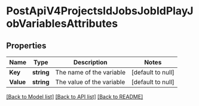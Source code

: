 # PostApiV4ProjectsIdJobsJobIdPlayJobVariablesAttributes

## Properties
Name | Type | Description | Notes
------------ | ------------- | ------------- | -------------
**Key** | **string** | The name of the variable | [default to null]
**Value** | **string** | The value of the variable | [default to null]

[[Back to Model list]](../README.md#documentation-for-models) [[Back to API list]](../README.md#documentation-for-api-endpoints) [[Back to README]](../README.md)


